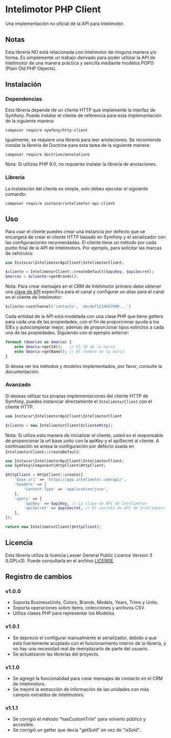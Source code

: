 # Intelimotor PHP Client
Una implementación no oficial de la API para Intelimotor.

## Notas
Esta librería NO está relacionada con Intelimotor de ninguna manera y/o forma. Es simplemente un trabajo derivado para
poder utilizar la API de Intelimotor de una manera práctica y sencilla mediante modelos POPO (Plain Old PHP Objects).

## Instalación
### Dependencias
Esta librería depende de un cliente HTTP que implemente la interfaz de Symfony. Puede instalar el cliente de referencia
para esta implementación de la siguiente manera:

    composer require symfony/http-client

Igualmente, se requiere una librería para leer anotaciones. Se recomienda instalar la librería de Doctrine para esta
tarea de la siguiente manera:

    composer require doctrine/annotations

Nota: Si utilizas PHP 8.0, no requieres instalar la librería de anotaciones.
### Librería
La instalación del cliente es simple, solo debes ejecutar el siguiente comando:

    composer require instacar/intelimotor-api-client

## Uso
Para usar el cliente puedes crear una instancia por defecto que se encargará de crear el cliente HTTP basado en Symfony
y el serializador con las configuraciones recomendadas. El cliente tiene un método por cada punto final de la API de 
Intelimotors. Por ejemplo, para solicitar las marcas de vehículos:

~~~php
use Instacar\IntelimotorApiClient\IntelimotorClient;

$cliente = IntelimotorClient::createDefault($apiKey, $apiSecret);
$marcas = $cliente->getBrands();
~~~

Nota: Para crear mensajes en el CRM de Intelimotor primero debe obtener una [clave de API](https://app.intelimotor.com/settings) específica para el canal y
configurar un alias para el canal en el cliente de Intelimotor:

~~~php
$cliente->setChannel('contacto', 'abcdef1234567890...')
~~~

Cada entidad de la API está modelada con una clase PHP que tiene getters para cada una de las propiedades, con el fin de
proporcionar ayuda a los IDEs y autocompletar mejor, además de proporcionar tipos estrictos a cada una de las 
propiedades. Siguiendo con el ejemplo anterior:

~~~php
foreach ($marcas as $marca) {
    echo $marca->getId();   // El ID de la marca
    echo $marca->getName(); // El nombre de la marca
}
~~~

Si desea ver los métodos y modelos implementados, por favor, consulte la documentación.
### Avanzado
Si deseas utilizar tus propias implementaciones del cliente HTTP de Symfony, puedes instanciar directamente el 
``IntelimotorClient`` con el cliente HTTP.

~~~php
use Instacar\IntelimotorApiClient\IntelimotorClient

$cliente = new IntelimotorClient($clienteHttp);
~~~

Nota: Si utiliza esta manera de inicializar el cliente, usted es el responsable de proporcionar la url base junto con la
apiKey y el apiSecret al cliente. A continuación se anexa la configuración por defecto usada en 
``IntelimotorClient::createDefault``:

~~~php
use Instacar\IntelimotorApiClient\IntelimotorClient;
use Symfony\Component\HttpClient\HttpClient;

$httpClient = HttpClient::create([
    'base_uri' => 'https://app.intelimotor.com/api/',
    'headers' => [
        'Content-Type' => 'application/json',
    ],
    'query' => [
        'apiKey' => $apiKey, // La clave de API de Intelimotor
        'apiSecret' => $apiSecret, // El secreto de API de Intelimotor
    ],
]);

return new IntelimotorClient($httpClient);
~~~

## Licencia
Esta librería utiliza la licencia Lesser General Public Licence Version 3 (LGPLv3). Puede consultarla en el archivo
[LICENSE](LICENSE).

## Registro de cambios
### v1.0.0
- Soporta BusinessUnits, Colors, Brands, Models, Years, Trims y Units.
- Soporta operaciones sobre items, colecciones y archivos CSV.
- Utiliza clases PHP para representar los Modelos.

### v1.0.1
- Se depreció el configurar manualmente el serializador, debido a que está fuertemente acoplado con el funcionamiento
interno de la librería, y no hay una necesidad real de reemplazarlo de parte del usuario.
- Se actualizaron las librerías del proyecto.

### v1.1.0
- Se agregó la funcionalidad para crear mensajes de contacto en el CRM de Intelimotors.
- Se mejoró la extracción de información de las unidades con más campos extraídos de Intelimotors.

### v1.1.1
- Se corrigió el método "hasCustomTrim" para volverlo público y accesible.
- Se corrigió un getter que decía "getSold" en vez de "isSold".
